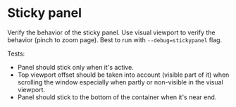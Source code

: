 # Sticky panel

Verify the behavior of the sticky panel.
Use visual viewport to verify the behavior (pinch to zoom page).
Best to run with `--debug=stickypanel` flag.

Tests:
* Panel should stick only when it's active.
* Top viewport offset should be taken into account (visible part of it) when scrolling the window especially when partly or non-visible in the visual viewport.
* Panel should stick to the bottom of the container when it's near end.
